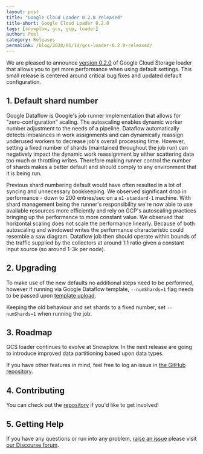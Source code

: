 ```yaml
---
layout: post
title: "Google Cloud Loader 0.2.0 released"
title-short: Google Cloud Loader 0.2.0
tags: [snowplow, gcs, gcp, loader]
author: Peel
category: Releases
permalink: /blog/2020/01/14/gcs-loader-0.2.0-released/
---
```


We are pleased to announce [version 0.2.0][release-020] of Google Cloud Storage loader that allows you to get more performance when using default settings.
This small release is centered around critical bug fixes and updated default configuration.

<!--more-->

<h2 id="shards">1. Default shard number</h2>

Google Dataflow is Google's job runner implementation that allows for "zero-configuration" scaling.
The autoscaling enables dynamic worker number adjustment to the needs of a pipeline.
Dataflow automatically detects imbalances in work assignments and can dynamically reassign underused workers to decrease job's overall processing time. However, setting a fixed number of shards (maintained throughout the job run) can negatively impact the dynamic work reassignment by either scattering data too much or throttling writes. Therefore making runner control the number of shards makes a better default and should comply to any environment that it is being run.

Previous shard numbering default would have often resulted in a lot of syncing and unnecessary bookkeeping. We observed significant drop in performance - down to 200 entries/sec on a `n1-standard-1` machine. With shard management being the runner's responsibility we're now able to use available resources more efficiently and rely on GCP's autoscaling practices bringing up the performance to more constant value. 
We observed that horizontal scaling does not scale the performance linearly. Because of both autoscaling and windowed writes the performance characteristic could resemble a saw diagram. Dataflow job then should operate within bounds of the traffic supplied by the collectors at around 1:1 ratio given a constant input source (so around 1-3k per node).

<h2 id="roadmap">2. Upgrading</h2>

To make use of the new defaults no additional steps need to be performed, however if running via Google Dataflow template, `--numShards=1` flag needs to be passed upon [template upload][gcs-loader-template-upload].

Keeping the old behaviour and set shards to a fixed number, set `--numShards=1` when running the job.

<h2 id="roadmap">3. Roadmap</h2>

GCS loader continues to evolve at Snowplow. In the next release are going to introduce improved data partitioning based upon data types.

If you have other features in mind, feel free to log an issue in [the GitHub repository][gcs-loader-issues].

<h2 id="contributing">4. Contributing</h2>

You can check out the [repository][gcs-loader-repo] if you'd like to get involved!

<h2 id="contributing">5. Getting Help</h2>

If you have any questions or run into any problem, [raise an issue][gcs-loader-issues] please visit [our Discourse forum][discourse].


[release-020]: https://github.com/snowplow-incubator/snowplow-google-cloud-storage-loader/releases/tag/0.2.0

[gcs-loader-repo]: https://github.com/snowplow/dataflow-runner/
[gcs-loader-issues]: https://github.com/snowplow/dataflow-runner/issues/
[gcs-loader-template-upload]: https://github.com/snowplow-incubator/snowplow-google-cloud-storage-loader#cloud-dataflow-template

[discourse]: https://discourse.snowplowanalytics.com/
